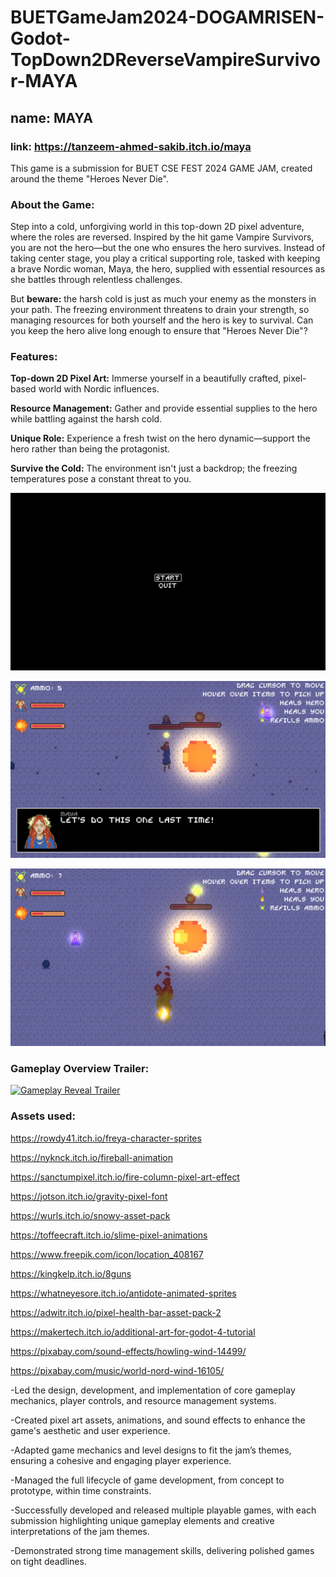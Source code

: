 # BUETGameJam2024-DOGAMRISEN-Godot-TopDown2DReverseVampireSurvivor-MAYA

## name: MAYA

### link: https://tanzeem-ahmed-sakib.itch.io/maya

This game is a submission for BUET CSE FEST 2024 GAME JAM, created around the theme "Heroes Never Die".

### About the Game:

Step into a cold, unforgiving world in this top-down 2D pixel adventure, where the roles are reversed. Inspired by the hit game Vampire Survivors, you are not the hero—but the one who ensures the hero survives. Instead of taking center stage, you play a critical supporting role, tasked with keeping a brave Nordic woman, Maya, the hero, supplied with essential resources as she battles through relentless challenges.

But **beware:** the harsh cold is just as much your enemy as the monsters in your path. The freezing environment threatens to drain your strength, so managing resources for both yourself and the hero is key to survival. Can you keep the hero alive long enough to ensure that "Heroes Never Die"?

### Features:

**Top-down 2D Pixel Art:** Immerse yourself in a beautifully crafted, pixel-based world with Nordic influences.

**Resource Management:** Gather and provide essential supplies to the hero while battling against the harsh cold.

**Unique Role:** Experience a fresh twist on the hero dynamic—support the hero rather than being the protagonist.

**Survive the Cold:** The environment isn't just a backdrop; the freezing temperatures pose a constant threat to you.

![one](screencaps/one.jpg)

![two](screencaps/two.jpg)

![three](screencaps/three.jpg)

### Gameplay Overview Trailer:

[![Gameplay Reveal Trailer](https://img.youtube.com/vi/zkPqADm9_tM/hqdefault.jpg)](https://youtu.be/zkPqADm9_tM)

### Assets used:

https://rowdy41.itch.io/freya-character-sprites

https://nyknck.itch.io/fireball-animation

https://sanctumpixel.itch.io/fire-column-pixel-art-effect

https://jotson.itch.io/gravity-pixel-font

https://wurls.itch.io/snowy-asset-pack

https://toffeecraft.itch.io/slime-pixel-animations

https://www.freepik.com/icon/location_408167

https://kingkelp.itch.io/8guns

https://whatneyesore.itch.io/antidote-animated-sprites

https://adwitr.itch.io/pixel-health-bar-asset-pack-2

https://makertech.itch.io/additional-art-for-godot-4-tutorial

https://pixabay.com/sound-effects/howling-wind-14499/

https://pixabay.com/music/world-nord-wind-16105/

-Led the design, development, and implementation of core gameplay mechanics, player
controls, and resource management systems.

-Created pixel art assets, animations, and sound effects to enhance the game's aesthetic
and user experience.

-Adapted game mechanics and level designs to fit the jam’s themes, ensuring a cohesive
and engaging player experience.

-Managed the full lifecycle of game development, from concept to prototype, within time
constraints.

-Successfully developed and released multiple playable games, with each submission
highlighting unique gameplay elements and creative interpretations of the jam themes.

-Demonstrated strong time management skills, delivering polished games on tight
deadlines.
